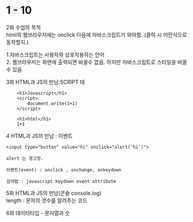 # 1 - 10

2화 수업의 목적  
html의 웹브라우저에는 onclick 다음에 자바스크립트가 와야함. \(클릭 시 어떤식으로 동작할지.\)  
  
1.자바스크립트는 사용자와 상호작용하는 언어  
2. 웹브라우저는 화면에 출력되면 바꿀수 없음. 하지만 자바스크립트로 스타일을 바꿀 수 있음



3화 HTML과 JS의 만남:SCRIPT 태

```markup
    <h1>Javascript</h1>
    <script>
        document.write(1+1)
    </script>

    <h1>html</h1>
    1+1
```



4 HTML과 JS의 만남 : 이벤트

```markup
<input type="button" value="hi" onclick="alert('hi')">

alert 는 경고창. 

이벤트(event) : onclick , onchange, onkeydown

검색법 : javascript keydown event attribute
```



5화 HTML과 JS의 만남\(콘솔 console.log\)  
length : 문자의 갯수를 알려주는 코드  
  
6화 데이터타입 - 문자열과 숫

